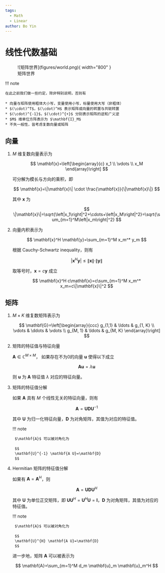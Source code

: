 ```yaml
---
tags:
  - Math
  - Linear
author: Bo Yin
---
```


# 线性代数基础

<figure markdown="span">
  ![矩阵世界](figures/world.png){ width="800" }
  <figcaption>矩阵世界</figcaption>
</figure>

!!! note
    
    在此之前我们做一些约定，除非特别说明，否则有
    
    * 向量与矩阵使用粗体大小写，变量使用小写，标量使用大写（非粗体）
    * $(\cdot)^T$，$(\cdot)^H$ 表示矩阵或向量的转置与共轭转置
    * $(\cdot)^{-1}$，$(\cdot)^{+}$ 分别表示矩阵的逆和广义逆
    * $M$ 维单位方阵表示为 $\mathbf{I}_M$
    * 不失一般性，皆考虑复数向量或矩阵

## 向量

1. $M$ 维复数向量表示为

    $$
    \mathbf{x}=\left[\begin{array}{c}
    x_1 \\
    \vdots \\
    x_M
    \end{array}\right]
    $$

    可分解为模长与方向的乘积，即

    $$
    \mathbf{x}=\|\mathbf{x}\| \cdot \frac{\mathbf{x}}{\|\mathbf{x}\|}
    $$

    其中 $\mathbf{x}$ 为

    $$
    \|\mathbf{x}\|=\sqrt{\left|x_1\right|^2+\cdots+\left|x_M\right|^2}=\sqrt{\sum_{m=1}^M\left|x_m\right|^2}
    $$

2. 向量内积表示为

    $$
    \mathbf{x}^H \mathbf{y}=\sum_{m=1}^M x_m^* y_m
    $$

    根据 Cauchy-Schwartz inequality，则有

    $$
    \left|\mathbf{x}^H \mathbf{y}\right| \leq\|\mathbf{x}\| \cdot\|\mathbf{y}\|
    $$

    取等号时，$\mathbf{x}=c \mathbf{y}$ 成立

    $$
    \mathbf{x}^H c\mathbf{x}=c\sum_{m=1}^M x_m^* x_m=c\|\mathbf{x}\|^2
    $$

## 矩阵

1. $M \times K$ 维复数矩阵表示为

    $$
    \mathbf{G}=\left[\begin{array}{ccc}
    g_{1,1} & \ldots & g_{1, K} \\
    \vdots & \ddots & \vdots \\
    g_{M, 1} & \ldots & g_{M, K}
    \end{array}\right]
    $$

2. 矩阵的特征值与特征向量
    
    $\mathbf{A}\in \mathbb{C}^{M \times M}$， 如果存在不为0的向量 $\mathbf{u}$ 使得以下成立

    $$
    \mathbf{A} \mathbf{u}=\lambda \mathbf{u}
    $$

    则 $\mathbf{u}$ 为 $\mathbf{A}$ 特征值 $\lambda$ 对应的特征向量。

3. 矩阵的特征值分解

    如果 $\mathbf{A}$ 具有 $M$ 个线性无关的特征向量，则有

    $$
    \mathbf{A}=\mathbf{U D U}^{-1}
    $$

    其中 $\mathbf{U}$ 为归一化特征向量，$\mathbf{D}$ 为对角矩阵，其值为对应的特征值。

    !!! note
        
        $\mathbf{A}$ 可以被对角化为

        $$
        \mathbf{U}^{-1} \mathbf{A U}=\mathbf{D}
        $$

4. Hermitian 矩阵的特征值分解

    如果有 $\mathbf{A}=\mathbf{A}^H$，则

    $$
    \mathbf{A}=\mathbf{U D U}^{H}
    $$

    其中 $\mathbf{U}$ 为单位正交矩阵，即 $\mathbf{U} \mathbf{U}^H=\mathbf{U}^H \mathbf{U}=\mathbf{I}$，$\mathbf{D}$ 为对角矩阵，其值为对应的特征值。
    
    !!! note
        
        $\mathbf{A}$ 可以被对角化为

        $$
        \mathbf{U}^{H} \mathbf{A U}=\mathbf{D}
        $$

    进一步地，矩阵 $\mathbf{A}$ 可以被表示为

    $$
    \mathbf{A}=\sum_{m=1}^M d_m \mathbf{u}_m \mathbf{u}_m^H
    $$
